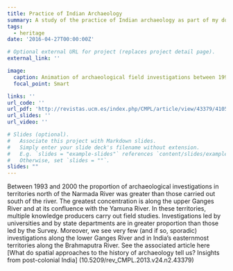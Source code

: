 ```yaml
---
title: Practice of Indian Archaeology
summary: A study of the practice of Indian archaeology as part of my doctoral research. Indian archaeology is neither evenly distributed nor uniformly practiced over time. 
tags:
  - heritage
date: '2016-04-27T00:00:00Z'

# Optional external URL for project (replaces project detail page).
external_link: ''

image:
  caption: Animation of archaeological field investigations between 1993 and 2000 by the Archaeological Survey of India (triangles), state and university (circles) archaeologists
  focal_point: Smart

links: ''
url_code: ''
url_pdf: 'http://revistas.ucm.es/index.php/CMPL/article/view/43379/41051'
url_slides: ''
url_video: ''

# Slides (optional).
#   Associate this project with Markdown slides.
#   Simply enter your slide deck's filename without extension.
#   E.g. `slides = "example-slides"` references `content/slides/example-slides.md`.
#   Otherwise, set `slides = ""`.
slides: ""
---
```


Between 1993 and 2000 the proportion of archaeological investigations in territories north of the Narmada River was greater than those carried out south of the river. The greatest concentration is along the upper Ganges River and at its confluence with the Yamuna River. In these territories, multiple knowledge producers carry out field studies. Investigations led by universities and by state departments are in greater proportion than those led by the Survey. Moreover, we see very few (and if so, sporadic) investigations along the lower Ganges River and in India’s easternmost territories along the Brahmaputra River. See the associated article here [What do spatial approaches to the history of archaeology tell us? Insights from post-colonial India] (10.5209/rev_CMPL.2013.v24.n2.43379)
